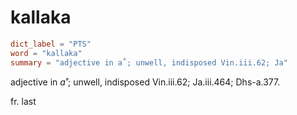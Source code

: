 # kallaka

``` toml
dict_label = "PTS"
word = "kallaka"
summary = "adjective in a˚; unwell, indisposed Vin.iii.62; Ja"
```

adjective in *a˚*; unwell, indisposed Vin.iii.62; Ja.iii.464; Dhs\-a.377.

fr. last

